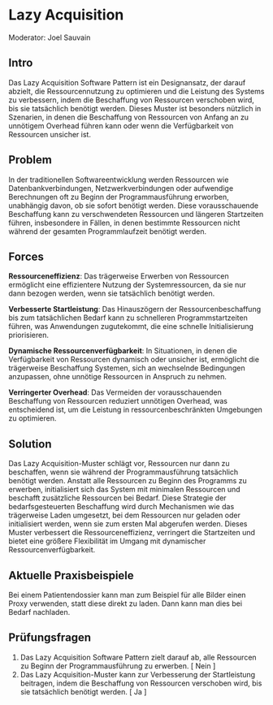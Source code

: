 # Lazy Acquisition

Moderator: Joel Sauvain

## Intro
Das Lazy Acquisition Software Pattern ist ein Designansatz, der darauf abzielt, die Ressourcennutzung zu optimieren und die Leistung des Systems zu verbessern, indem die Beschaffung von Ressourcen verschoben wird, bis sie tatsächlich benötigt werden. Dieses Muster ist besonders nützlich in Szenarien, in denen die Beschaffung von Ressourcen von Anfang an zu unnötigem Overhead führen kann oder wenn die Verfügbarkeit von Ressourcen unsicher ist.

## Problem
In der traditionellen Softwareentwicklung werden Ressourcen wie Datenbankverbindungen, Netzwerkverbindungen oder aufwendige Berechnungen oft zu Beginn der Programmausführung erworben, unabhängig davon, ob sie sofort benötigt werden. Diese vorausschauende Beschaffung kann zu verschwendeten Ressourcen und längeren Startzeiten führen, insbesondere in Fällen, in denen bestimmte Ressourcen nicht während der gesamten Programmlaufzeit benötigt werden.

## Forces
**Ressourceneffizienz**: Das trägerweise Erwerben von Ressourcen ermöglicht eine effizientere Nutzung der Systemressourcen, da sie nur dann bezogen werden, wenn sie tatsächlich benötigt werden.

**Verbesserte Startleistung**: Das Hinauszögern der Ressourcenbeschaffung bis zum tatsächlichen Bedarf kann zu schnelleren Programmstartzeiten führen, was Anwendungen zugutekommt, die eine schnelle Initialisierung priorisieren.

**Dynamische Ressourcenverfügbarkeit**: In Situationen, in denen die Verfügbarkeit von Ressourcen dynamisch oder unsicher ist, ermöglicht die trägerweise Beschaffung Systemen, sich an wechselnde Bedingungen anzupassen, ohne unnötige Ressourcen in Anspruch zu nehmen.

**Verringerter Overhead**: Das Vermeiden der vorausschauenden Beschaffung von Ressourcen reduziert unnötigen Overhead, was entscheidend ist, um die Leistung in ressourcenbeschränkten Umgebungen zu optimieren.

## Solution
Das Lazy Acquisition-Muster schlägt vor, Ressourcen nur dann zu beschaffen, wenn sie während der Programmausführung tatsächlich benötigt werden. Anstatt alle Ressourcen zu Beginn des Programms zu erwerben, initialisiert sich das System mit minimalen Ressourcen und beschafft zusätzliche Ressourcen bei Bedarf. Diese Strategie der bedarfsgesteuerten Beschaffung wird durch Mechanismen wie das trägerweise Laden umgesetzt, bei dem Ressourcen nur geladen oder initialisiert werden, wenn sie zum ersten Mal abgerufen werden. Dieses Muster verbessert die Ressourceneffizienz, verringert die Startzeiten und bietet eine größere Flexibilität im Umgang mit dynamischer Ressourcenverfügbarkeit.



## Aktuelle Praxisbeispiele
Bei einem Patientendossier kann man zum Beispiel für alle Bilder einen Proxy verwenden, statt diese direkt zu laden. Dann kann man dies bei Bedarf nachladen.


## Prüfungsfragen

1. Das Lazy Acquisition Software Pattern zielt darauf ab, alle Ressourcen zu Beginn der Programmausführung zu erwerben. \[ Nein \]
1. Das Lazy Acquisition-Muster kann zur Verbesserung der Startleistung beitragen, indem die Beschaffung von Ressourcen verschoben wird, bis sie tatsächlich benötigt werden. \[ Ja \]